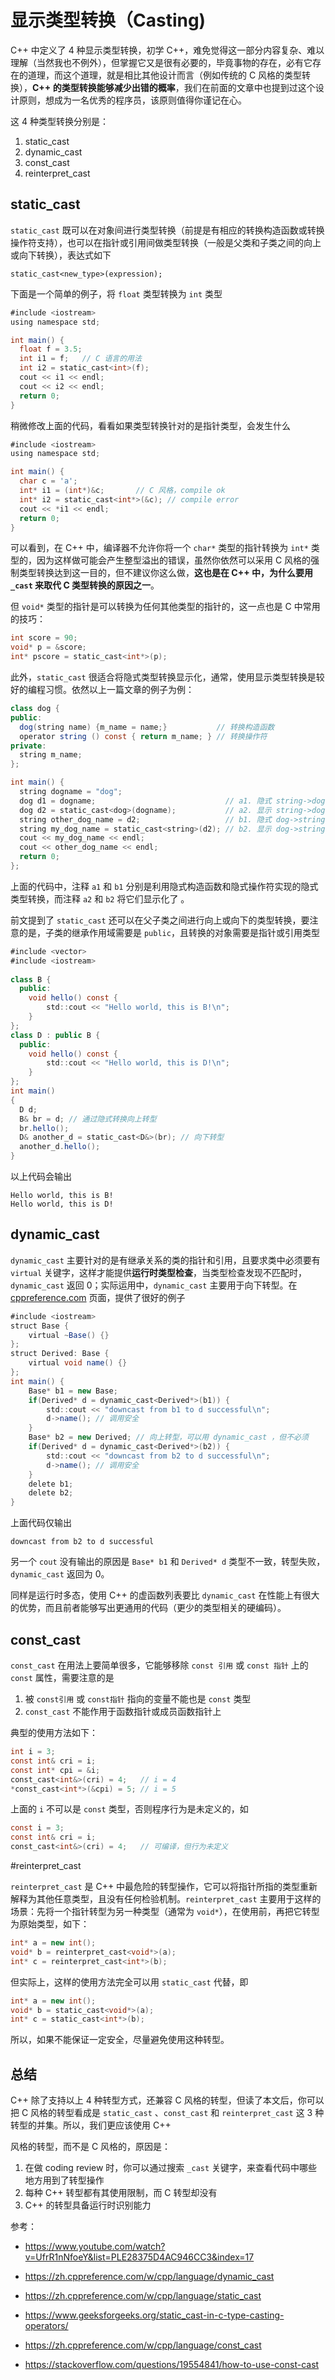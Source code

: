 # 显示类型转换（Casting)

C++ 中定义了 4 种显示类型转换，初学 C++，难免觉得这一部分内容复杂、难以理解（当然我也不例外），但掌握它又是很有必要的，毕竟事物的存在，必有它存在的道理，而这个道理，就是相比其他设计而言（例如传统的 C 风格的类型转换），**C++ 的类型转换能够减少出错的概率**，我们在前面的文章中也提到过这个设计原则，想成为一名优秀的程序员，该原则值得你谨记在心。

这 4 种类型转换分别是：

1. static_cast
2. dynamic_cast
3. const_cast
4. reinterpret_cast

## static_cast

`static_cast` 既可以在对象间进行类型转换（前提是有相应的转换构造函数或转换操作符支持），也可以在指针或引用间做类型转换（一般是父类和子类之间的向上或向下转换），表达式如下

```
static_cast<new_type>(expression);
```

下面是一个简单的例子，将 `float` 类型转换为 `int` 类型

```java
#include <iostream>
using namespace std;

int main() {
  float f = 3.5;
  int i1 = f;   // C 语言的用法
  int i2 = static_cast<int>(f);
  cout << i1 << endl;
  cout << i2 << endl;
  return 0;
}
```

稍微修改上面的代码，看看如果类型转换针对的是指针类型，会发生什么

```java
#include <iostream>
using namespace std;

int main() {
  char c = 'a';
  int* i1 = (int*)&c;		// C 风格，compile ok
  int* i2 = static_cast<int*>(&c); // compile error
  cout << *i1 << endl;
  return 0;
}
```

可以看到，在 C++ 中，编译器不允许你将一个 `char*` 类型的指针转换为 `int*` 类型的，因为这样做可能会产生整型溢出的错误，虽然你依然可以采用 C 风格的强制类型转换达到这一目的，但不建议你这么做，**这也是在 C++ 中，为什么要用 `_cast` 来取代 C 类型转换的原因之一**。

但 `void*` 类型的指针是可以转换为任何其他类型的指针的，这一点也是 C 中常用的技巧：

```java
int score = 90;
void* p = &score;
int* pscore = static_cast<int*>(p);
```

此外，`static_cast` 很适合将隐式类型转换显示化，通常，使用显示类型转换是较好的编程习惯。依然以上一篇文章的例子为例：

```java
class dog {
public:
  dog(string name) {m_name = name;}           // 转换构造函数
  operator string () const { return m_name; } // 转换操作符
private:
  string m_name;
};

int main() {
  string dogname = "dog";
  dog d1 = dogname;                             // a1. 隐式 string->dog
  dog d2 = static_cast<dog>(dogname);           // a2. 显示 string->dog
  string other_dog_name = d2;                   // b1. 隐式 dog->string
  string my_dog_name = static_cast<string>(d2); // b2. 显示 dog->string
  cout << my_dog_name << endl;
  cout << other_dog_name << endl;
  return 0;
};
```

上面的代码中，注释 `a1` 和 `b1` 分别是利用隐式构造函数和隐式操作符实现的隐式类型转换，而注释 `a2` 和 `b2` 将它们显示化了 。

前文提到了 `static_cast` 还可以在父子类之间进行向上或向下的类型转换，要注意的是，子类的继承作用域需要是 `public`，且转换的对象需要是指针或引用类型

```java
#include <vector>
#include <iostream>
 
class B {
  public:
    void hello() const {
        std::cout << "Hello world, this is B!\n";
    }
};
class D : public B {
  public:
    void hello() const {
        std::cout << "Hello world, this is D!\n";
    }
};
int main()
{
  D d;
  B& br = d; // 通过隐式转换向上转型
  br.hello();
  D& another_d = static_cast<D&>(br); // 向下转型
  another_d.hello();
}
```

以上代码会输出

```
Hello world, this is B!
Hello world, this is D!
```

## dynamic_cast

`dynamic_cast` 主要针对的是有继承关系的类的指针和引用，且要求类中必须要有 `virtual` 关键字，这样才能提供**运行时类型检查**，当类型检查发现不匹配时，`dynamic_cast` 返回  0；实际运用中，`dynamic_cast` 主要用于向下转型。在 [cppreference.com](https://zh.cppreference.com/w/cpp/language/dynamic_cast) 页面，提供了很好的例子

```java
#include <iostream>
struct Base {
    virtual ~Base() {}
}; 
struct Derived: Base {
    virtual void name() {}
};
int main() {
    Base* b1 = new Base;
    if(Derived* d = dynamic_cast<Derived*>(b1)) {
        std::cout << "downcast from b1 to d successful\n";
        d->name(); // 调用安全
    } 
    Base* b2 = new Derived; // 向上转型，可以用 dynamic_cast ，但不必须
    if(Derived* d = dynamic_cast<Derived*>(b2)) {
        std::cout << "downcast from b2 to d successful\n";
        d->name(); // 调用安全
    }
    delete b1;
    delete b2;
}
```

上面代码仅输出

```
downcast from b2 to d successful
```

另一个 `cout` 没有输出的原因是 `Base* b1` 和 `Derived* d` 类型不一致，转型失败，`dynamic_cast` 返回为 0。

同样是运行时多态，使用 C++ 的虚函数列表要比 `dynamic_cast` 在性能上有很大的优势，而且前者能够写出更通用的代码（更少的类型相关的硬编码）。

## const_cast

`const_cast` 在用法上要简单很多，它能够移除 `const 引用` 或 `const 指针` 上的 `const` 属性，需要注意的是

1. 被 `const引用` 或 `const指针` 指向的变量不能也是 `const` 类型
2. `const_cast` 不能作用于函数指针或成员函数指针上

典型的使用方法如下：

```java
int i = 3;
const int& cri = i;
const int* cpi = &i;
const_cast<int&>(cri) = 4;   // i = 4
*const_cast<int*>(&cpi) = 5; // i = 5
```

上面的 `i` 不可以是 `const` 类型，否则程序行为是未定义的，如

```java
const i = 3;
const int& cri = i;
const_cast<int&>(cri) = 4;   // 可编译，但行为未定义
```

#reinterpret_cast

`reinterpret_cast` 是 C++ 中最危险的转型操作，它可以将指针所指的类型重新解释为其他任意类型，且没有任何检验机制。`reinterpret_cast` 主要用于这样的场景：先将一个指针转型为另一种类型（通常为 `void*`），在使用前，再把它转型为原始类型，如下：

```java
int* a = new int();
void* b = reinterpret_cast<void*>(a);
int* c = reinterpret_cast<int*>(b);
```

但实际上，这样的使用方法完全可以用 `static_cast` 代替，即

```java
int* a = new int();
void* b = static_cast<void*>(a);
int* c = static_cast<int*>(b);
```

所以，如果不能保证一定安全，尽量避免使用这种转型。

## 总结

C++ 除了支持以上 4 种转型方式，还兼容 C 风格的转型，但读了本文后，你可以把 C 风格的转型看成是 `static_cast` 、`const_cast`  和 `reinterpret_cast` 这 3 种转型的并集。所以，我们更应该使用 C++

风格的转型，而不是 C 风格的，原因是：

1. 在做 coding review 时，你可以通过搜索 `_cast` 关键字，来查看代码中哪些地方用到了转型操作
2. 每种 C++ 转型都有其使用限制，而 C 转型却没有
3. C++ 的转型具备运行时识别能力



参考：

* https://www.youtube.com/watch?v=UfrR1nNfoeY&list=PLE28375D4AC946CC3&index=17

* https://zh.cppreference.com/w/cpp/language/dynamic_cast

* https://zh.cppreference.com/w/cpp/language/static_cast

* https://www.geeksforgeeks.org/static_cast-in-c-type-casting-operators/

* https://zh.cppreference.com/w/cpp/language/const_cast

* https://stackoverflow.com/questions/19554841/how-to-use-const-cast